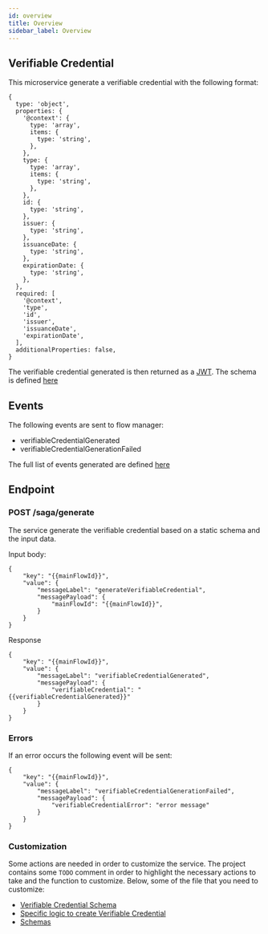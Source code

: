 ```yaml
---
id: overview
title: Overview
sidebar_label: Overview
---
```

## Verifiable Credential

This microservice generate a verifiable credential with the following format:

```
{
  type: 'object',
  properties: {
    '@context': {
      type: 'array',
      items: {
        type: 'string',
      },
    },
    type: {
      type: 'array',
      items: {
        type: 'string',
      },
    },
    id: {
      type: 'string',
    },
    issuer: {
      type: 'string',
    },
    issuanceDate: {
      type: 'string',
    },
    expirationDate: {
      type: 'string',
    },
  },
  required: [
    '@context',
    'type',
    'id',
    'issuer',
    'issuanceDate',
    'expirationDate',
  ],
  additionalProperties: false,
}
```
The verifiable credential generated is then returned as a [JWT](https://jwt.io/introduction). 
The schema is defined [here](./src/utils/vcSchema.ts)

## Events

The following events are sent to flow manager:
- verifiableCredentialGenerated
- verifiableCredentialGenerationFailed

The full list of events generated are defined [here](./src/utils/types.ts)

## Endpoint

### POST /saga/generate
The service generate the verifiable credential based on a static schema and the input data.

Input body:

```
{
    "key": "{{mainFlowId}}",
    "value": {
        "messageLabel": "generateVerifiableCredential",
        "messagePayload": {
            "mainFlowId": "{{mainFlowId}}",
        }
    }
}
```

Response
```
{
    "key": "{{mainFlowId}}",
    "value": {
        "messageLabel": "verifiableCredentialGenerated",
        "messagePayload": {
            "verifiableCredential": "{{verifiableCredentialGenerated}}"
        }
    }
}
```

### Errors
If an error occurs the following event will be sent:
```
{
    "key": "{{mainFlowId}}",
    "value": {
        "messageLabel": "verifiableCredentialGenerationFailed",
        "messagePayload": {
            "verifiableCredentialError": "error message"
        }
    }
}
```

### Customization

Some actions are needed in order to customize the service. 
The project contains some `TODO` comment in order to highlight the necessary actions to take and the function to customize. 
Below, some of the file that you need to customize:
- [Verifiable Credential Schema](./src/utils/vcSchema.ts)
- [Specific logic to create Verifiable Credential](./src/services/vcService.ts)
- [Schemas](./src/utils/schemas.ts)
